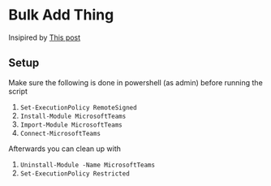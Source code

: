 # Bulk Add Thing

Insipired by [This post](https://www.sharepointdiary.com/2021/08/bulk-add-users-to-microsoft-teams-using-powershell.html)

## Setup

 Make sure the following is done in powershell (as admin) before running the script

1. ```Set-ExecutionPolicy RemoteSigned```
2. ```Install-Module MicrosoftTeams```
3. ```Import-Module MicrosoftTeams```
4. ```Connect-MicrosoftTeams```

Afterwards you can clean up with

1. ```Uninstall-Module -Name MicrosoftTeams```
2. ```Set-ExecutionPolicy Restricted```
